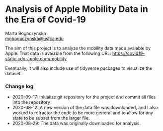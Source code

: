 # Analysis of Apple Mobility Data in the Era of Covid-19

Marta Bogaczynska  
mgbogaczynska@usfca.edu

The aim of this project is to analyze the mobility data made avaiable by Apple.
That data is avaiable from the following URL:
https://covid19-static.cdn-apple.com/mobility

Eventually, it will also include use of tidyverse packages to visualize the 
dataset.

### Change log

* 2020-09-17: Initialize git repository for the project and commit all files 
into the repository
* 2020-09-12: A new version of the data file was downloaded, and I
also worked to refractor the code to be more general and to allow for any
state to be subset from the larger file. 
* 2020-08-29: The data was originally downloaded for analysis.
